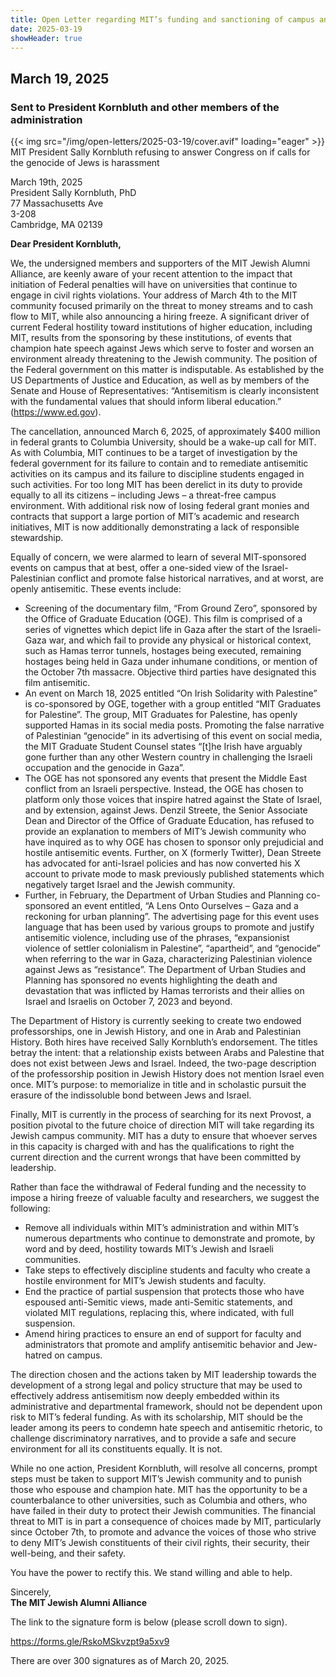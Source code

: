 ```yaml
---
title: Open Letter regarding MIT’s funding and sanctioning of campus antisemitism
date: 2025-03-19
showHeader: true
---
```


## March 19, 2025

### Sent to President Kornbluth and other members of the administration

<div class="image-container">
{{< img src="/img/open-letters/2025-03-19/cover.avif" loading="eager" >}}
<div class="image-metadata">
MIT President Sally Kornbluth refusing to answer Congress on if calls for the genocide of Jews is harassment
</div>
</div>

March 19th, 2025\
President Sally Kornbluth, PhD\
77 Massachusetts Ave\
3-208\
Cambridge, MA 02139

**Dear President Kornbluth,**

We, the undersigned members and supporters of the MIT Jewish Alumni Alliance, are keenly aware of your recent attention to the impact that initiation of Federal penalties will have on universities that continue to engage in civil rights violations. Your address of March 4th to the MIT community focused primarily on the threat to money streams and to cash flow to MIT, while also announcing a hiring freeze. A significant driver of current Federal hostility toward institutions of higher education, including MIT, results from the sponsoring by these institutions, of events that champion hate speech against Jews which serve to foster and worsen an environment already threatening to the Jewish community. The position of the Federal government on this matter is indisputable. As established by the US Departments of Justice and Education, as well as by members of the Senate and House of Representatives: “Antisemitism is clearly inconsistent with the fundamental values that should inform liberal education.”
(https://www.ed.gov).

The cancellation, announced March 6, 2025, of approximately $400 million in federal grants to Columbia University, should be a wake-up call for MIT. As with Columbia, MIT continues to be a target of investigation by the federal government for its failure to contain and to remediate antisemitic activities on its campus and its failure to discipline students engaged in such activities. For too long MIT has been derelict in its duty to provide equally to all its citizens – including Jews – a threat-free campus environment. With additional risk now of losing federal grant monies and contracts that support a large portion of MIT’s academic and research initiatives, MIT is now additionally demonstrating a lack of responsible stewardship.

Equally of concern, we were alarmed to learn of several MIT-sponsored events on campus that at best, offer a one-sided view of the Israel-Palestinian conflict and promote false historical narratives, and at worst, are openly antisemitic. These events include:
- Screening of the documentary film, “From Ground Zero”, sponsored by the Office of Graduate Education (OGE). This film is comprised of a series of vignettes which depict life in Gaza after the start of the Israeli-Gaza war, and which fail to provide any physical or historical context, such as Hamas terror tunnels, hostages being executed, remaining hostages being held in Gaza under inhumane conditions, or mention of the October 7th massacre. Objective third parties have designated this film antisemitic.
- An event on March 18, 2025 entitled “On Irish Solidarity with Palestine” is co-sponsored by OGE, together with a group entitled “MIT Graduates for Palestine”. The group, MIT Graduates for Palestine, has openly supported Hamas in its social media posts. Promoting the false narrative of Palestinian “genocide” in its advertising of this event on social media, the MIT Graduate Student Counsel states “[t]he Irish have arguably gone further than any other Western country in challenging the Israeli occupation and the genocide in Gaza”.
- The OGE has not sponsored any events that present the Middle East conflict from an Israeli perspective. Instead, the OGE has chosen to platform only those voices that inspire hatred against the State of Israel, and by extension, against Jews. Denzil Streete, the Senior Associate Dean and Director of the Office of Graduate Education, has refused to provide an explanation to members of MIT’s Jewish community who have inquired as to why OGE has chosen to sponsor only prejudicial and hostile antisemitic
events. Further, on X (formerly Twitter), Dean Streete has advocated for anti-Israel policies and has now converted his X account to private mode to mask previously published statements which negatively target Israel and the Jewish community.
- Further, in February, the Department of Urban Studies and Planning co-sponsored an event entitled, “A Lens Onto Ourselves – Gaza and a reckoning for urban planning”. The advertising page for this event uses language that has been used by various groups to promote and justify antisemitic violence, including use of the phrases, “expansionist violence of settler colonialism in Palestine”, “apartheid”, and “genocide” when referring to the war in Gaza, characterizing Palestinian violence against Jews as “resistance”. The Department of Urban Studies and Planning has sponsored no events highlighting the death and devastation that was inflicted by Hamas terrorists and their allies on Israel and Israelis on October 7, 2023 and beyond.

The Department of History is currently seeking to create two endowed professorships, one in Jewish History, and one in Arab and Palestinian History. Both hires have received Sally Kornbluth’s endorsement. The titles betray the intent: that a relationship exists between Arabs and Palestine that does not exist between Jews and Israel. Indeed, the two-page description of
the professorship position in Jewish History does not mention Israel even once. MIT’s purpose: to memorialize in title and in scholastic pursuit the erasure of the indissoluble bond between Jews and Israel.

Finally, MIT is currently in the process of searching for its next Provost, a position pivotal to the future choice of direction MIT will take regarding its Jewish campus community. MIT has a duty to ensure that whoever serves in this capacity is charged with and has the qualifications to right the current direction and the current wrongs that have been committed by leadership.

Rather than face the withdrawal of Federal funding and the necessity to impose a hiring freeze of valuable faculty and researchers, we suggest the following:
- Remove all individuals within MIT’s administration and within MIT’s numerous departments who continue to demonstrate and promote, by word and by deed, hostility towards MIT’s Jewish and Israeli communities.
- Take steps to effectively discipline students and faculty who create a hostile environment for MIT’s Jewish students and faculty.
- End the practice of partial suspension that protects those who have espoused anti-Semitic views, made anti-Semitic statements, and violated MIT regulations, replacing this, where indicated, with full suspension.
- Amend hiring practices to ensure an end of support for faculty and administrators that promote and amplify antisemitic behavior and Jew-hatred on campus.

The direction chosen and the actions taken by MIT leadership towards the development of a strong legal and policy structure that may be used to effectively address antisemitism now deeply embedded within its administrative and departmental framework, should not be dependent upon risk to MIT’s federal funding. As with its scholarship, MIT should be the leader
among its peers to condemn hate speech and antisemitic rhetoric, to challenge discriminatory narratives, and to provide a safe and secure environment for all its constituents equally. It is not.

While no one action, President Kornbluth, will resolve all concerns, prompt steps must be taken to support MIT’s Jewish community and to punish those who espouse and champion hate. MIT has the opportunity to be a counterbalance to other universities, such as Columbia and others, who have failed in their duty to protect their Jewish communities. The financial threat to MIT is in part a consequence of choices made by MIT, particularly since October 7th, to promote and advance the voices of those who strive to deny MIT’s Jewish constituents of their civil rights, their security, their well-being, and their safety.

You have the power to rectify this. We stand willing and able to help.

Sincerely,\
**The MIT Jewish Alumni Alliance**

The link to the signature form is below (please scroll down to sign).

https://forms.gle/RskoMSkvzpt9a5xv9

There are over 300 signatures as of March 20, 2025.